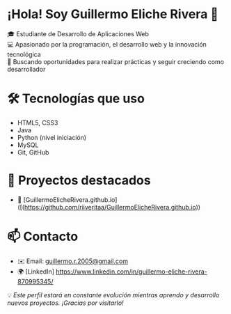 # ¡Hola! Soy Guillermo Eliche Rivera  👋

🎓 Estudiante de Desarrollo de Aplicaciones Web  
💻 Apasionado por la programación, el desarrollo web y la innovación tecnológica  
🚀 Buscando oportunidades para realizar prácticas y seguir creciendo como desarrollador


# 🛠️ Tecnologías que uso
- HTML5, CSS3
- Java
- Python (nivel iniciación)
- MySQL
- Git, GitHub

# 📂 Proyectos destacados
- 📁 [GuillermoElicheRivera.github.io] ([(https://github.com/riiveritaa/GuillermoElicheRivera.github.io)) 

# 📫 Contacto
- ✉️ Email: guillermo.r.2005@gmail.com  
- 🌍 [LinkedIn] https://www.linkedin.com/in/guillermo-eliche-rivera-870995345/

  
💡 *Este perfil estará en constante evolución mientras aprendo y desarrollo nuevos proyectos. ¡Gracias por visitarlo!*
